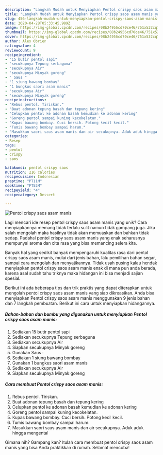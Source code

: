 ```yaml
---
description: "Langkah Mudah untuk Menyiapkan Pentol crispy saos asam manis yang Lezat"
title: "Langkah Mudah untuk Menyiapkan Pentol crispy saos asam manis yang Lezat"
slug: 456-langkah-mudah-untuk-menyiapkan-pentol-crispy-saos-asam-manis-yang-lezat
date: 2020-04-28T05:33:45.989Z
image: https://img-global.cpcdn.com/recipes/08b24956cd70ce46/751x532cq70/pentol-crispy-saos-asam-manis-foto-resep-utama.jpg
thumbnail: https://img-global.cpcdn.com/recipes/08b24956cd70ce46/751x532cq70/pentol-crispy-saos-asam-manis-foto-resep-utama.jpg
cover: https://img-global.cpcdn.com/recipes/08b24956cd70ce46/751x532cq70/pentol-crispy-saos-asam-manis-foto-resep-utama.jpg
author: Alex Obrien
ratingvalue: 4
reviewcount: 9
recipeingredient:
- "15 butir pentol sapi"
- "secukupnya Tepung serbaguna"
- "secukupnya Air"
- "secukupnya Minyak goreng"
- " Saus "
- "1 siung bawang bombay"
- "1 bungkus saori asam manis"
- "secukupnya Air"
- "secukupnya Minyak goreng"
recipeinstructions:
- "Rebus pentol. Tiriskan."
- "Buat adonan tepung basah dan tepung kering"
- "Celupkan pentol ke adonan basah kemudian ke adonan kering"
- "Goreng pentol sampai kuning kecokelatan."
- "Kupas bawang bombay. Cuci bersih. Potong kecil kecil."
- "Tumis bawang bombay sampai harum."
- "Masukkan saori saus asam manis dan air secukupnya. Aduk aduk hingga mengental"
categories:
- Resep
tags:
- pentol
- crispy
- saos

katakunci: pentol crispy saos 
nutrition: 216 calories
recipecuisine: Indonesian
preptime: "PT11M"
cooktime: "PT52M"
recipeyield: "4"
recipecategory: Dessert

---
```



![Pentol crispy saos asam manis](https://img-global.cpcdn.com/recipes/08b24956cd70ce46/751x532cq70/pentol-crispy-saos-asam-manis-foto-resep-utama.jpg)

Lagi mencari ide resep pentol crispy saos asam manis yang unik? Cara menyiapkannya memang tidak terlalu sulit namun tidak gampang juga. Jika salah mengolah maka hasilnya tidak akan memuaskan dan bahkan tidak sedap. Padahal pentol crispy saos asam manis yang enak seharusnya mempunyai aroma dan cita rasa yang bisa memancing selera kita.

Banyak hal yang sedikit banyak mempengaruhi kualitas rasa dari pentol crispy saos asam manis, mulai dari jenis bahan, lalu pemilihan bahan segar, sampai cara mengolah dan menyajikannya. Tidak usah pusing kalau hendak menyiapkan pentol crispy saos asam manis enak di mana pun anda berada, karena asal sudah tahu triknya maka hidangan ini bisa menjadi sajian spesial.




Berikut ini ada beberapa tips dan trik praktis yang dapat diterapkan untuk mengolah pentol crispy saos asam manis yang siap dikreasikan. Anda bisa menyiapkan Pentol crispy saos asam manis menggunakan 9 jenis bahan dan 7 langkah pembuatan. Berikut ini cara untuk menyiapkan hidangannya.

<!--inarticleads1-->

##### Bahan-bahan dan bumbu yang digunakan untuk menyiapkan Pentol crispy saos asam manis:

1. Sediakan 15 butir pentol sapi
1. Sediakan secukupnya Tepung serbaguna
1. Sediakan secukupnya Air
1. Siapkan secukupnya Minyak goreng
1. Gunakan  Saus :
1. Sediakan 1 siung bawang bombay
1. Gunakan 1 bungkus saori asam manis
1. Sediakan secukupnya Air
1. Siapkan secukupnya Minyak goreng




<!--inarticleads2-->

##### Cara membuat Pentol crispy saos asam manis:

1. Rebus pentol. Tiriskan.
1. Buat adonan tepung basah dan tepung kering
1. Celupkan pentol ke adonan basah kemudian ke adonan kering
1. Goreng pentol sampai kuning kecokelatan.
1. Kupas bawang bombay. Cuci bersih. Potong kecil kecil.
1. Tumis bawang bombay sampai harum.
1. Masukkan saori saus asam manis dan air secukupnya. Aduk aduk hingga mengental




Gimana nih? Gampang kan? Itulah cara membuat pentol crispy saos asam manis yang bisa Anda praktikkan di rumah. Selamat mencoba!
